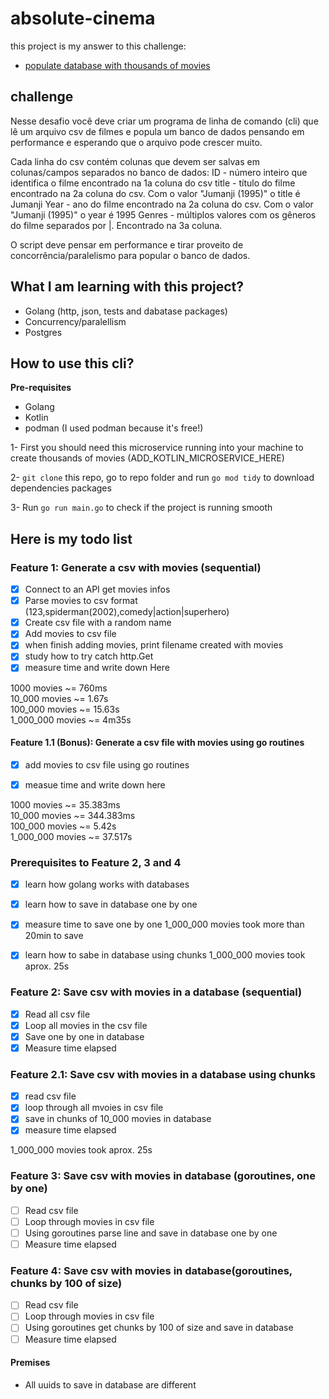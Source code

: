 # absolute-cinema

this project is my answer to this challenge:

- [populate database with thousands of movies](https://app.devgym.com.br/challenges/ec36e7e2-6a2d-4406-98e1-3029f843b5c3)


## challenge
Nesse desafio você deve criar um programa de linha de comando (cli) que lê um arquivo csv de filmes e popula um banco de dados pensando em performance e esperando que o arquivo pode crescer muito.

Cada linha do csv contém colunas que devem ser salvas em colunas/campos separados no banco de dados:
ID - número inteiro que identifica o filme encontrado na 1a coluna do csv
title - título do filme encontrado na 2a coluna do csv. Com o valor "Jumanji (1995)" o title é Jumanji
Year - ano do filme encontrado na 2a coluna do csv. Com o valor "Jumanji (1995)" o year é 1995
Genres - múltiplos valores com os gêneros do filme separados por |. Encontrado na 3a coluna.

O script deve pensar em performance e tirar proveito de concorrência/paralelismo para popular o banco de dados.


## What I am learning with this project?
- Golang (http, json, tests and dabatase packages)
- Concurrency/paralellism
- Postgres


## How to use this cli?

**Pre-requisites**
- Golang
- Kotlin
- podman (I used podman because it's free!)



1- First you should need this microservice running into your machine to create thousands of movies
(ADD_KOTLIN_MICROSERVICE_HERE)

2- `git clone` this repo, go to repo folder and run `go mod tidy` to download dependencies packages

3- Run `go run main.go` to check if the project is running smooth


## Here is my todo list

### Feature 1: Generate a csv with movies (sequential)
- [x] Connect to an API get movies infos
- [x] Parse movies to csv format (123,spiderman(2002),comedy|action|superhero)
- [x] Create csv file with a random name
- [x] Add movies to csv file
- [x] when finish adding movies, print filename created with movies
- [x] study how to try catch http.Get
- [x] measure time and write down Here

1000 movies ~= 760ms <br/>
10_000 movies ~= 1.67s  <br/>
100_000 movies ~= 15.63s <br/>
1_000_000 movies ~= 4m35s <br/>



#### Feature 1.1 (Bonus): Generate a csv file with movies using go routines
- [x] add movies to csv file using go routines
- [x] measue time and write down here


1000 movies ~= 35.383ms <br/>
10_000 movies ~= 344.383ms  <br/>
100_000 movies ~= 5.42s <br/>
1_000_000 movies ~= 37.517s <br/>


### Prerequisites to Feature 2, 3 and 4
- [x] learn how golang works with databases
- [x] learn how to save in database one by one
- [x] measure time to save one by one
1_000_000 movies took more than 20min to save
- [x] learn how to sabe in database using chunks
1_000_000 movies took aprox. 25s


### Feature 2: Save csv with movies in a database (sequential)
- [x] Read all csv file
- [x] Loop all movies in the csv file
- [x] Save one by one in database
- [x] Measure time elapsed

### Feature 2.1: Save csv with movies in a database using chunks
- [x] read csv file
- [x] loop through all mvoies in csv file
- [x] save in chunks of 10_000 movies in database
- [x] measure time elapsed

1_000_000 movies took aprox. 25s


### Feature 3: Save csv with movies in database (goroutines, one by one)
- [ ] Read csv file
- [ ] Loop through movies in csv file
- [ ] Using goroutines parse line and save in database one by one
- [ ] Measure time elapsed

### Feature 4: Save csv with movies in database(goroutines, chunks by 100 of size)
- [ ] Read csv file
- [ ] Loop through movies in csv file
- [ ] Using goroutines get chunks by 100 of size and save in database
- [ ] Measure time elapsed

#### Premises
- All uuids to save in database are different

